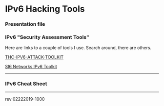# IPv6 Hacking Tools 

### Presentation file

### IPv6 "Security Assessment Tools" 

Here are links to a couple of tools I use. Search around, there are others.

[THC-IPV6-ATTACK-TOOLKIT](https://github.com/vanhauser-thc/thc-ipv6)

[SI6 Networks IPv6 Toolkit](https://github.com/fgont/ipv6toolkit)

------

### IPv6 Cheat Sheet

------

rev 02222019-1000